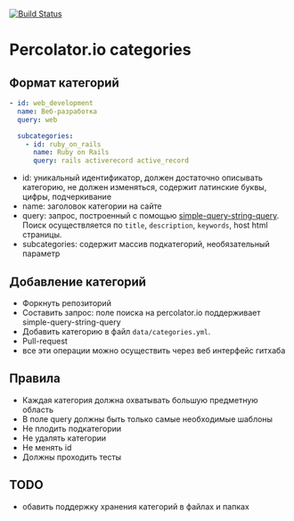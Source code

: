 [![Build Status](https://travis-ci.org/percolator-io/categories.png?branch=master)](https://travis-ci.org/percolator-io/categories)

# Percolator.io categories

## Формат категорий

```yaml
- id: web_development
  name: Веб-разработка
  query: web

  subcategories:
    - id: ruby_on_rails
      name: Ruby on Rails
      query: rails activerecord active_record
```

* id: уникальный идентификатор, должен достаточно описывать категорию, не должен изменяться,
      содержит латинские буквы, цифры, подчеркивание
* name: заголовок категории на сайте
* query: запрос, построенный с помощью
  [simple-query-string-query](http://www.elasticsearch.org/guide/en/elasticsearch/reference/current/query-dsl-simple-query-string-query.html).
  Поиск осуществляется по `title`, `description`, `keywords`, host html страницы.
* subcategories: содержит массив подкатегорий, необязательный параметр

## Добавление категорий

* Форкнуть репозиторий
* Составить запрос: поле поиска на percolator.io поддерживает simple-query-string-query
* Добавить категорию в файл `data/categories.yml`.
* Pull-request
* все эти операции можно осуществить через веб интерфейс гитхаба

## Правила

+ Каждая категория должна охватывать большую предметную область
+ В поле query должны быть только самые необходимые шаблоны
+ Не плодить подкатегории
+ Не удалять категории
+ Не менять id
+ Должны проходить тесты

## TODO

+ обавить поддержку хранения категорий в файлах и папках
